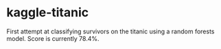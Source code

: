 # kaggle-titanic
First attempt at classifying survivors on the titanic using a random forests model.
Score is currently 78.4%.
